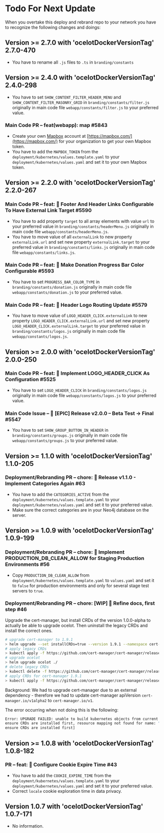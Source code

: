 # Todo For Next Update

When you overtake this deploy and rebrand repo to your network you have to recognize the following changes and doings:

## Version >= 2.7.0 with 'ocelotDockerVersionTag' 2.7.0-470

- You have to rename all `.js` files  to `.ts` in `branding/constants`

## Version >= 2.4.0 with 'ocelotDockerVersionTag' 2.4.0-298

- You have to set `SHOW_CONTENT_FILTER_HEADER_MENU` and `SHOW_CONTENT_FILTER_MASONRY_GRID` in `branding/constants/filter.js` originally in main code file `webapp/constants/filter.js` to your preferred value.

### Main Code PR –  feat(webapp): map #5843

- Create your own [Mapbox](https://mapbox.com/) account at [https://mapbox.com/](https://mapbox.com/) for your organization to get your own Mapbox token.
- You have to add the `MAPBOX_TOKEN` from the `deployment/kubernetes/values.template.yaml` to your `deployment/kubernetes/values.yaml` and set it to your own Mapbox token.

## Version >= 2.2.0 with 'ocelotDockerVersionTag' 2.2.0-267

### Main Code PR – feat: 🍰 Footer And Header Links Configurable To Have External Link Target #5590

- You have to add property `target` to all array elements with value `url` to your preferred value in `branding/constants/headerMenu.js` originally in main code file `webapp/constants/headerMenu.js`.
- You have to move value of all `externalLink` to new property `externalLink.url` and set new property `externalLink.target` to your preferred value in `branding/constants/links.js` originally in main code file `webapp/constants/links.js`.

### Main Code PR – feat: 🍰 Make Donation Progress Bar Color Configurable #5593

- You have to set `PROGRESS_BAR_COLOR_TYPE` in `branding/constants/donation.js` originally in main code file `webapp/constants/donation.js` to your preferred value.

### Main Code PR – feat: 🍰 Header Logo Routing Update #5579

- You have to move value of `LOGO_HEADER_CLICK.externalLink` to new property `LOGO_HEADER_CLICK.externalLink.url` and set new property `LOGO_HEADER_CLICK.externalLink.target` to your preferred value in `branding/constants/logos.js` originally in main code file `webapp/constants/logos.js`.

## Version >= 2.0.0 with 'ocelotDockerVersionTag' 2.0.0-250

### Main Code PR – feat: 🍰 Implement LOGO_HEADER_CLICK As Configuration #5525

- You have to set `LOGO_HEADER_CLICK` in `branding/constants/logos.js` originally in main code file `webapp/constants/logos.js` to your preferred value.

### Main Code Issue – 🌟 [EPIC] Release v2.0.0 – Beta Test → Final #5547

- You have to set `SHOW_GROUP_BUTTON_IN_HEADER` in `branding/constants/groups.js` originally in main code file `webapp/constants/groups.js` to your preferred value.

## Version >= 1.1.0 with 'ocelotDockerVersionTag' 1.1.0-205

### Deployment/Rebranding PR – chore: 🍰 Release v1.1.0 - Implement Categories Again #63

- You have to add the `CATEGORIES_ACTIVE` from the `deployment/kubernetes/values.template.yaml` to your `deployment/kubernetes/values.yaml` and set it to your preferred value.
- Make sure the correct categories are in your Neo4j database on the server.

## Version >= 1.0.9 with 'ocelotDockerVersionTag' 1.0.9-199

### Deployment/Rebranding PR – chore: 🍰 Implement PRODUCTION_DB_CLEAN_ALLOW for Staging Production Environments #56

- Copy `PRODUCTION_DB_CLEAN_ALLOW` from `deployment/kubernetes/values.template.yaml` to `values.yaml` and set it to `false` for production environments and only for several stage test servers to `true`.

### Deployment/Rebranding PR – chore: [WIP] 🍰 Refine docs, first step #46

Upgrade the cert-manager, but install CRDs of the version 1.0.0-alpha to actually be able to upgrade ocelot. Then uninstall the legacy CRDs and install the correct ones.

```bash
# upgrade cert-manager to 1.9.1
> helm upgrade --set installCRDs=true --version 1.9.1 --namespace cert-manager cert-manager jetstack/cert-manager
# apply legacy CRDs
> kubectl apply -f https://github.com/cert-manager/cert-manager/releases/download/v1.0.0-alpha.1/cert-manager.crds.yaml
# upgrade ocelot
> helm upgrade ocelot ./
# delete legacy CRDs
> kubectl delete -f https://github.com/cert-manager/cert-manager/releases/download/v1.0.0-alpha.1/cert-manager.crds.yaml
# apply CRDs for cert-manager 1.9.1
> kubectl apply -f https://github.com/cert-manager/cert-manager/releases/download/v1.9.1/cert-manager.crds.yaml
```

Background: We had to upgrade cert-manager due to an external dependency - therefore we had to update cert-manager apiVersion `cert-manager.io/v1alpha2` to `cert-manager.io/v1`.

The error occurring when not doing this is the following:

```bash
Error: UPGRADE FAILED: unable to build kubernetes objects from current release manifest: [resource mapping not found for name: "letsencrypt-production" namespace: "" from "": no matches for kind "ClusterIssuer" in version "cert-manager.io/v1alpha2"
ensure CRDs are installed first, resource mapping not found for name: "letsencrypt-staging" namespace: "" from "": no matches for kind "ClusterIssuer" in version "cert-manager.io/v1alpha2"
ensure CRDs are installed first]
```

## Version >= 1.0.8 with 'ocelotDockerVersionTag' 1.0.8-182

### PR – feat: 🍰 Configure Cookie Expire Time #43

- You have to add the `COOKIE_EXPIRE_TIME` from the `deployment/kubernetes/values.template.yaml` to your `deployment/kubernetes/values.yaml` and set it to your preferred value.
- Correct `locale` cookie exploration time in data privacy.

## Version 1.0.7 with 'ocelotDockerVersionTag' 1.0.7-171

- No information.
